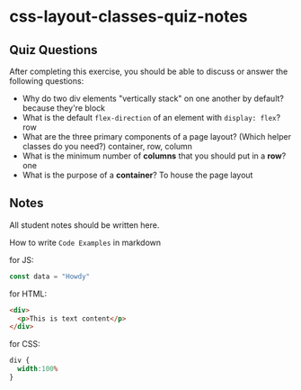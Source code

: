 # css-layout-classes-quiz-notes

## Quiz Questions

After completing this exercise, you should be able to discuss or answer the following questions:

- Why do two div elements "vertically stack" on one another by default?
because they're block
- What is the default `flex-direction` of an element with `display: flex`?
row
- What are the three primary components of a page layout? (Which helper classes do you need?)
container, row, column
- What is the minimum number of **columns** that you should put in a **row**?
one
- What is the purpose of a **container**?
To house the page layout

## Notes

All student notes should be written here.


How to write `Code Examples` in markdown

for JS:
```javascript
const data = "Howdy"
```

for HTML:
```html
<div>
  <p>This is text content</p>
</div>
```

for CSS:
```css
div {
  width:100%
}
```
